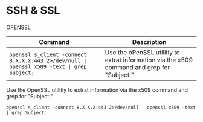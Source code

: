 # SSH & SSL

OPENSSL

| Command                                                                                    | Description                                                                                 |
| ------------------------------------------------------------------------------------------ | ------------------------------------------------------------------------------------------- |
| `openssl s_client -connect 8.X.X.X:443 2>/dev/null \| openssl x509 -text \| grep Subject:` | Use the oPenSSL utilitiy to extrat information via the x509 command and grep for "Subject:" |

Use the OpenSSL utilitiy to extrat information via the x509 command and grep for "Subject:"

```
openssl s_client -connect 8.X.X.X:443 2>/dev/null | openssl x509 -text | grep Subject:
```
